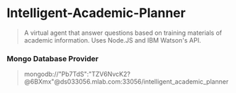 # Intelligent-Academic-Planner

>A virtual agent that answer questions based on training materials of academic information. Uses Node.JS and IBM Watson's API.

### Mongo Database Provider
>mongodb://"Pb7TdS":"TZV6NvcK2?@6BXmx"@ds033056.mlab.com:33056/intelligent_academic_planner

